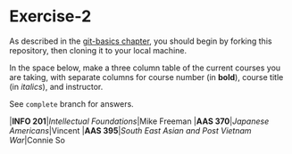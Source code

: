 # Exercise-2

As described in the [git-basics chapter](https://info201.github.io/git-basics.html), you should begin by forking this repository, then cloning it to your local machine.

In the space below, make a three column table of the current courses you are taking, with separate columns for course number (in **bold**), course title (in _italics_), and instructor.

See `complete` branch for answers.

|**INFO 201**|_Intellectual Foundations_|Mike Freeman
|**AAS 370**|_Japanese Americans_|Vincent
|**AAS 395**|_South East Asian and Post Vietnam War_|Connie So